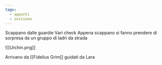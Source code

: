 ```yaml
---
tags:
  - appunti
  - sessione
---
```

Scappano dalle guardie
Vari check
Appena scappano si fanno prendere di sorpresa da un gruppo di ladri da strada 

![[Urchin.png]]

Arrivano da [[Fidelius Grim]] guidati da Lara
